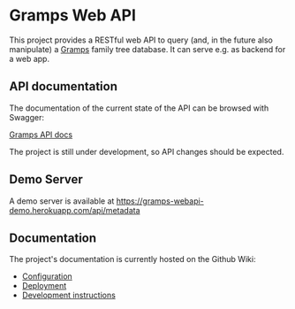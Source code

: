 # Gramps Web API

This project provides a RESTful web API to query (and, in the future also manipulate) a [Gramps](https://gramps-project.org) family tree database. It can serve e.g. as backend for a web app.


## API documentation

The documentation of the current state of the API can be browsed with Swagger:

[Gramps API docs](https://generator.swagger.io/?url=https://raw.githubusercontent.com/gramps-project/web-api/master/gramps_webapi/data/apispec.yaml)

The project is still under development, so API changes should be expected.

## Demo Server

A demo server is available at https://gramps-webapi-demo.herokuapp.com/api/metadata

## Documentation

The project's documentation is currently hosted on the Github Wiki:

- [Configuration](https://github.com/gramps-project/gramps-webapi/wiki/Configuration)
- [Deployment](https://github.com/gramps-project/gramps-webapi/wiki/Deployment)
- [Development instructions](https://github.com/gramps-project/gramps-webapi/wiki/Development-instructions)

